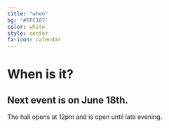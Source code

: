 ```yaml
---
title: "when"
bg: '#FFC107'
color: white
style: center
fa-icon: calendar
---
```


# When is it?

## Next event is on June 18th.

The hall opens at 12pm and is open until late evening.
